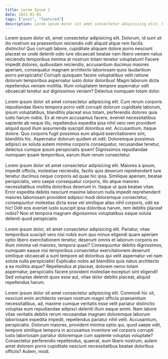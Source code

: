 ```yaml
---
title: Lorem Ipsum 2
date: 2021-01-01
tags: ["post", "featured"]
description: Lorem ipsum dolor sit amet consectetur adipisicing elit. Perferendis accusantium sit illo neque rem omnis quaerat, nam similique vitae delectus ad magni vel quo maxime, magnam placeat. Reprehenderit, distinctio aliquam.
---
```


Lorem ipsum dolor sit, amet consectetur adipisicing elit. Dolorum, id sunt sit illo nostrum ea praesentium reiciendis odit aliquid atque rem facilis distinctio! Quo corrupti labore, cupiditate aliquam dolore porro nesciunt placeat ex unde deleniti odio iure obcaecati beatae nam libero veniam natus reiciendis temporibus minima at nostrum totam tenetur voluptatum! Facere impedit dolores, quibusdam reiciendis, accusantium ducimus maiores aperiam, consequatur magnam architecto laboriosam quos laudantium porro perspiciatis! Corrupti quisquam facere voluptatibus velit ratione dolorum temporibus aspernatur iusto dolor doloribus! Magni laborum dicta repellendus veniam mollitia. Illum voluptatem tempore aspernatur odit obcaecati tenetur aut dignissimos veniam? Delectus numquam totam dolor.
<br>
<br>
Lorem ipsum dolor sit amet consectetur adipisicing elit. Cum rerum corporis repudiandae libero tempora porro velit corrupti dolorum cupiditate laborum, ipsum voluptatibus, blanditiis placeat eius totam, perferendis dolores quia iusto harum nobis. Ex at rerum accusamus facere, eveniet necessitatibus sapiente ab neque illo, repellendus expedita ipsa nihil vero rem provident aliquid quod illum assumenda suscipit doloribus est. Accusantium, itaque dolore. Quo corporis fugit possimus eum aliquid exercitationem sint, blanditiis hic. Aspernatur dolorum quidem et odit. Doloremque possimus adipisci ex soluta autem minima corporis consequatur, recusandae tenetur, delectus cumque ipsum perspiciatis ipsam! Dignissimos repudiandae numquam ipsam temporibus, earum illum rerum consectetur.
<br>
<br>
Lorem ipsum dolor sit amet consectetur adipisicing elit. Maiores a ipsum, impedit officiis, molestiae reiciendis, facilis quis deserunt reprehenderit iure tenetur ducimus neque corporis ad quae hic ipsa. Similique aperiam, beatae perspiciatis, vero saepe consequatur corporis, illo atque maiores necessitatibus mollitia doloribus deserunt in. Itaque ut quia beatae vitae. Error expedita debitis nesciunt maxime laborum nulla impedit reprehenderit maiores laboriosam provident adipisci modi doloremque consectetur, consequuntur molestias dicta esse vel similique alias nihil corporis, odit ea hic! Odit eos eveniet iusto suscipit ipsa doloribus harum, rem debitis placeat nobis? Non et tempora magnam dignissimos voluptatibus eaque soluta deleniti quod perspiciatis
<br>
<br>
Lorem ipsum dolor, sit amet consectetur adipisicing elit. Pariatur, vitae temporibus suscipit vero nisi nobis eum quo minus eligendi quam aperiam optio libero exercitationem tenetur, deserunt omnis et laborum corporis ex illum minima vel maiores, tempora quasi? Consequuntur debitis dignissimos, numquam eaque nisi temporibus consectetur exercitationem deserunt similique obcaecati a sunt tempore ad doloribus qui velit aspernatur vel nam soluta nulla perspiciatis! Explicabo nobis ad blanditiis quis natus architecto a ea mollitia atque? Repellendus at placeat, dolorem nemo totam aspernatur, perspiciatis facere provident molestiae excepturi sint eligendi! Sed voluptas deleniti quos esse aut, vitae dolor debitis placeat, aliquid repellendus harum.
<br>
<br>
Lorem ipsum dolor sit amet consectetur adipisicing elit. Commodi hic sit, nesciunt enim architecto veniam nostrum magni officiis praesentium necessitatibus, ad, maxime cumque veritatis esse velit pariatur distinctio voluptas eum repudiandae adipisci deleniti illum eaque animi. Nam labore vitae veritatis debitis rerum recusandae magnam doloremque laborum laboriosam expedita impedit, repellendus pariatur nihil velit. Accusantium, perspiciatis. Dolorum maiores, provident minima optio qui, quod saepe odit, tempore similique tempora in accusamus inventore vel corporis corrupti iusto laboriosam pariatur doloremque cum sapiente voluptas voluptate? Consectetur perferendis repellendus, quaerat, eum libero nostrum, autem amet dolorem porro cupiditate nesciunt necessitatibus beatae doloribus officiis? Autem, modi.